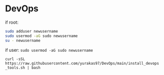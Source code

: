 # DevOps

if root:
```bash
sudo adduser newusername
sudo usermod -aG sudo newusername
su - newusername
```

if user:
```sudo usermod -aG sudo newusername```

```curl -sSL https://raw.githubusercontent.com/yurakas97/DevOps/main/install_devops_tools.sh | bash```
